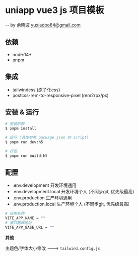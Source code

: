 # uniapp vue3 js 项目模板

-- by 余晓波 [yuxiaobo64@gmail.com](yuxiaobo64@gmail.com)

## 依赖

- node:14+
- pnpm

## 集成

- tailwindcss (原子化css)
- postcss-rem-to-responsive-pixel (rem2rpx/px)

## 安装 & 运行

```bash
# 安装依赖
$ pnpm install

# 运行 (具体参考 package.json 的 script)
$ pnpm run dev:h5

# 打包
$ pnpm run build:h5
```

## 配置

- .env.development 开发环境通用
- .env.development.local 开发环境个人 (不同步git, 优先级最高)
- .env.production 生产环境通用
- .env.production.local 生产环境个人 (不同步git, 优先级最高)

```bash
# 应用名称
VITE_APP_NAME = ""
# 接口基础地址
VITE_APP_BASE_URL = ""
```

**其他**

主题色/字体大小修改 ---> `tailwind.config.js`
